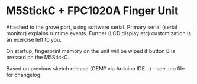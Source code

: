 # M5StickC + FPC1020A Finger Unit

Attached to the grove port, using software serial. 
Primary serial (serial monitor) explains runtime events. 
Further (LCD display etc) customization is an exercise left to you.

On startup, fingerprint memory on the unit will be wiped if button B is pressed on the M5StickC.

Based on previous sketch release (OEM? via Arduino IDE...) - see .ino file for changelog.
